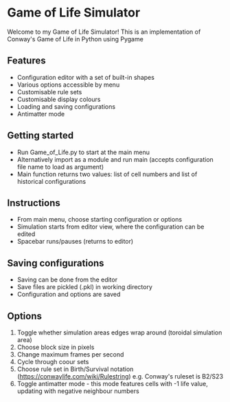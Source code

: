 # Game of Life Simulator
Welcome to my Game of Life Simulator!
This is an implementation of Conway's Game of Life in Python using Pygame

## Features
- Configuration editor with a set of built-in shapes
- Various options accessible by menu
- Customisable rule sets
- Customisable display colours
- Loading and saving configurations
- Antimatter mode

## Getting started
- Run Game_of_Life.py to start at the main menu
- Alternatively import as a module and run main (accepts configuration file name to load as argument)
- Main function returns two values: list of cell numbers and list of historical configurations

## Instructions
- From main menu, choose starting configuration or options
- Simulation starts from editor view, where the configuration can be edited
- Spacebar runs/pauses (returns to editor)

## Saving configurations
- Saving can be done from the editor
- Save files are pickled (.pkl) in working directory
- Configuration and options are saved

## Options
1. Toggle whether simulation areas edges wrap around (toroidal simulation area)
2. Choose block size in pixels
3. Change maximum frames per second
4. Cycle through coour sets
5. Choose rule set in Birth/Survival notation (https://conwaylife.com/wiki/Rulestring) e.g. Conway's ruleset is B2/S23
6. Toggle antimatter mode - this mode features cells with -1 life value, updating with negative neighbour numbers

